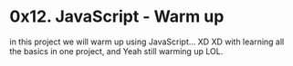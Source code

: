 # 0x12. JavaScript - Warm up
in this project we will warm up using JavaScript... XD XD
with learning all the basics in one project, and Yeah still warming up LOL.
